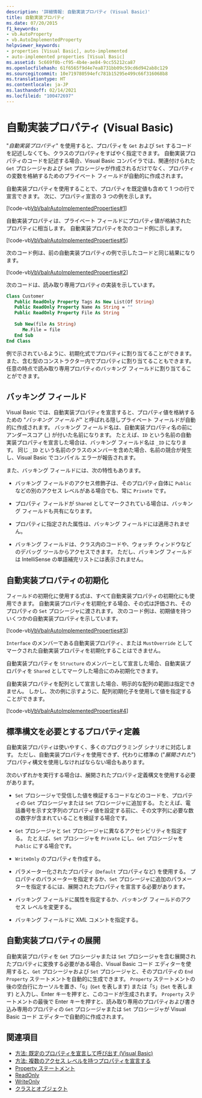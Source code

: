 ```yaml
---
description: '詳細情報: 自動実装プロパティ (Visual Basic)'
title: 自動実装プロパティ
ms.date: 07/20/2015
f1_keywords:
- vb.AutoProperty
- vb.AutoImplementedProperty
helpviewer_keywords:
- properties [Visual Basic], auto-implemented
- auto-implemented properties [Visual Basic]
ms.assetid: 5c669f0b-cf95-4b4e-ae84-9cc55212ca87
ms.openlocfilehash: 61f6565f9d4e7ea8731bb09c59cd6d942ab8c129
ms.sourcegitcommit: 10e719780594efc781b15295e499c66f316068b8
ms.translationtype: HT
ms.contentlocale: ja-JP
ms.lasthandoff: 02/14/2021
ms.locfileid: "100472697"
---
```

# <a name="auto-implemented-properties-visual-basic"></a>自動実装プロパティ (Visual Basic)

"*自動実装プロパティ*" を使用すると、プロパティを `Get` および `Set` するコードを記述しなくても、クラスのプロパティをすばやく指定できます。 自動実装プロパティのコードを記述する場合、Visual Basic コンパイラでは、関連付けられた `Get` プロシージャおよび `Set` プロシージャが作成されるだけでなく、プロパティの変数を格納するためのプライベート フィールドが自動的に作成されます。  
  
 自動実装プロパティを使用することで、プロパティを既定値も含めて 1 つの行で宣言できます。 次に、プロパティ宣言の 3 つの例を示します。  
  
 [!code-vb[VbVbalrAutoImplementedProperties#1](~/samples/snippets/visualbasic/VS_Snippets_VBCSharp/vbvbalrautoimplementedproperties/vb/module1.vb#1)]  
  
 自動実装プロパティは、プライベート フィールドにプロパティ値が格納されたプロパティに相当します。 自動実装プロパティを次のコード例に示します。  
  
 [!code-vb[VbVbalrAutoImplementedProperties#5](~/samples/snippets/visualbasic/VS_Snippets_VBCSharp/vbvbalrautoimplementedproperties/vb/module1.vb#5)]  
  
 次のコード例は、前の自動実装プロパティの例で示したコードと同じ結果になります。  
  
 [!code-vb[VbVbalrAutoImplementedProperties#2](~/samples/snippets/visualbasic/VS_Snippets_VBCSharp/vbvbalrautoimplementedproperties/vb/module1.vb#2)]  
  
 次のコードは、読み取り専用プロパティの実装を示しています。  
  
```vb  
Class Customer  
   Public ReadOnly Property Tags As New List(Of String)  
   Public ReadOnly Property Name As String = ""  
   Public ReadOnly Property File As String  
  
   Sub New(file As String)  
      Me.File = file  
   End Sub  
End Class  
```  
  
 例で示されているように、初期化式でプロパティに割り当てることができます。また、含む型のコンストラクター内でプロパティに割り当てることもできます。  任意の時点で読み取り専用プロパティのバッキング フィールドに割り当てることができます。  
  
## <a name="backing-field"></a>バッキング フィールド  

 Visual Basic では、自動実装プロパティを宣言すると、プロパティ値を格納するための "*バッキング フィールド*" と呼ばれる隠しプライベート フィールドが自動的に作成されます。 バッキング フィールド名は、自動実装プロパティ名の前にアンダースコア (_) が付いた名前になります。 たとえば、`ID` という名前の自動実装プロパティを宣言した場合は、バッキング フィールド名は `_ID` になります。 同じ `_ID` という名前のクラスのメンバーを含めた場合、名前の競合が発生し、Visual Basic でコンパイル エラーが報告されます。  
  
 また、バッキング フィールドには、次の特性もあります。  
  
- バッキング フィールドのアクセス修飾子は、そのプロパティ自体に `Public` などの別のアクセス レベルがある場合でも、常に `Private` です。  
  
- プロパティ フィールドが `Shared` としてマークされている場合は、バッキング フィールドも共有になります。  
  
- プロパティに指定された属性は、バッキング フィールドには適用されません。  
  
- バッキング フィールドは、クラス内のコードや、ウォッチ ウィンドウなどのデバッグ ツールからアクセスできます。 ただし、バッキング フィールドは IntelliSense の単語補完リストには表示されません。  
  
## <a name="initializing-an-auto-implemented-property"></a>自動実装プロパティの初期化  

 フィールドの初期化に使用する式は、すべて自動実装プロパティの初期化にも使用できます。 自動実装プロパティを初期化する場合、その式は評価され、そのプロパティの `Set` プロシージャに渡されます。 次のコード例は、初期値を持ついくつかの自動実装プロパティを示しています。  
  
 [!code-vb[VbVbalrAutoImplementedProperties#3](~/samples/snippets/visualbasic/VS_Snippets_VBCSharp/vbvbalrautoimplementedproperties/vb/module1.vb#3)]  
  
 `Interface` のメンバーである自動実装プロパティ、または `MustOverride` としてマークされた自動実装プロパティを初期化することはできません。  
  
 自動実装プロパティを `Structure` のメンバーとして宣言した場合、自動実装プロパティを `Shared` としてマークした場合にのみ初期化できます。  
  
 自動実装プロパティを配列として宣言した場合、明示的な配列の範囲は指定できません。 しかし、次の例に示すように、配列初期化子を使用して値を指定することができます。  
  
 [!code-vb[VbVbalrAutoImplementedProperties#4](~/samples/snippets/visualbasic/VS_Snippets_VBCSharp/vbvbalrautoimplementedproperties/vb/module1.vb#4)]  
  
## <a name="property-definitions-that-require-standard-syntax"></a>標準構文を必要とするプロパティ定義  

 自動実装プロパティは使いやすく、多くのプログラミング シナリオに対応します。 ただし、自動実装プロパティを使用できず、代わりに標準の ("*展開された*") プロパティ構文を使用しなければならない場合もあります。  
  
 次のいずれかを実行する場合は、展開されたプロパティ定義構文を使用する必要があります。  
  
- `Set` プロシージャで受信した値を検証するコードなどのコードを、プロパティの `Get` プロシージャまたは `Set` プロシージャに追加する。 たとえば、電話番号を示す文字列のプロパティ値を設定する前に、その文字列に必要な数の数字が含まれていることを検証する場合です。  
  
- `Get` プロシージャと `Set` プロシージャに異なるアクセシビリティを指定する。 たとえば、`Set` プロシージャを `Private` にし、`Get` プロシージャを `Public` にする場合です。  
  
- `WriteOnly` のプロパティを作成する。  
  
- パラメーター化されたプロパティ (`Default` プロパティなど) を使用する。 プロパティのパラメーターを指定するか、`Set` プロシージャに追加のパラメーターを指定するには、展開されたプロパティを宣言する必要があります。  
  
- バッキング フィールドに属性を指定するか、バッキング フィールドのアクセス レベルを変更する。  
  
- バッキング フィールドに XML コメントを指定する。  
  
## <a name="expanding-an-auto-implemented-property"></a>自動実装プロパティの展開  

 自動実装プロパティを `Get` プロシージャまたは `Set` プロシージャを含む展開されたプロパティに変換する必要がある場合、Visual Basic コード エディターを使用すると、`Get` プロシージャおよび `Set` プロシージャと、そのプロパティの `End Property` ステートメントを自動的に生成できます。 `Property` ステートメントの後の空白行にカーソルを置き、「`G`」(`Get` を表します) または「`S`」(`Set` を表します) と入力し、Enter キーを押すと、このコードが生成されます。 `Property` ステートメントの最後で Enter キーを押すと、読み取り専用のプロパティおよび書き込み専用のプロパティの `Get` プロシージャまたは `Set` プロシージャが Visual Basic コード エディターで自動的に作成されます。  
  
## <a name="see-also"></a>関連項目

- [方法: 既定のプロパティを宣言して呼び出す (Visual Basic)](./how-to-declare-and-call-a-default-property.md)
- [方法: 複数のアクセス レベルを持つプロパティを宣言する](./how-to-declare-a-property-with-mixed-access-levels.md)
- [Property ステートメント](../../../language-reference/statements/property-statement.md)
- [ReadOnly](../../../language-reference/modifiers/readonly.md)
- [WriteOnly](../../../language-reference/modifiers/writeonly.md)
- [クラスとオブジェクト](../objects-and-classes/index.md)
